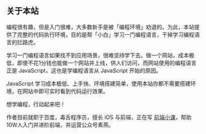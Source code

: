 ## 关于本站

编程很有趣，但是入门很难，大多数新手是被「编程环境」劝退的。为此，本站提供了完整的代码执行环境，目的是帮「小白」学习一门编程语言，干掉学习编程语言的拦路虎。

学习一门编程语言如果找不到应用场景，很难坚持学下去。做一个网站，成本极低，即使不花1分钱也能做一个网站并上线，供人们访问，而网站使用的编程语言正是 JavaScript，这也是学编程语言从 JavaScript 开始的原因。

JavaScript 学习成本极低、上手快、环境搭建简单，使用本站你都不需要搭建环境，在网站中即可实时看到代码运行效果。

想学编程，行动起来吧！

作者目前就职于百度，毒舌程序员，擅长 iOS 与前端，正在写 [前端小课](https://lefex.gitee.io/)，帮助10W人入门并进阶前端，并运营公众号素燕。

<GhongZhongHao/>